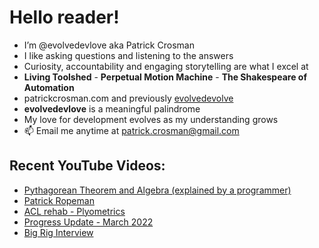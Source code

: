 # Hello reader!  
- I’m @evolvedevlove aka Patrick Crosman  
- I like asking questions and listening to the answers
- Curiosity, accountability and engaging storytelling are what I excel at
- **Living Toolshed** - **Perpetual Motion Machine** - **The Shakespeare of Automation**
- patrickcrosman.com and previously <a href="https://www.github.com/evolvedevolve?tab=repositories" target="_blank">evolvedevolve</a>
- __evolvedevlove__ is a meaningful palindrome
- My love for development evolves as my understanding grows
- 📫 Email me anytime at patrick.crosman@gmail.com

## Recent YouTube Videos:

<!-- YOUTUBE:START -->
- [Pythagorean Theorem and Algebra &lpar;explained by a programmer&rpar;](https://www.youtube.com/watch?v=nbx34GJccC4)
- [Patrick Ropeman](https://www.youtube.com/watch?v=uCKoFontmOE)
- [ACL rehab - Plyometrics](https://www.youtube.com/watch?v=ncC76OgyaCI)
- [Progress Update - March 2022](https://www.youtube.com/watch?v=yyiyxc7rcXQ)
- [Big Rig Interview](https://www.youtube.com/watch?v=Ux_xpJ0I188)
<!-- YOUTUBE:END -->

<!---
evolvedevlove/evolvedevlove is a ✨ special ✨ repository because its `README.md` (this file) appears on Patrick's GitHub profile.
You can learn a lot if you read the comments.
--->

